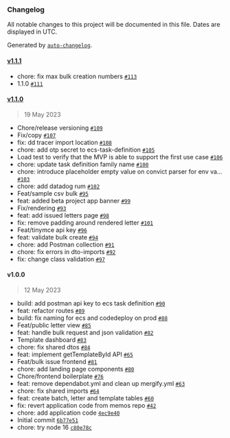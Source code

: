 ### Changelog

All notable changes to this project will be documented in this file. Dates are displayed in UTC.

Generated by [`auto-changelog`](https://github.com/CookPete/auto-changelog).

#### [v1.1.1](https://github.com/opengovsg/letters/compare/v1.1.0...v1.1.1)

- chore: fix max bulk creation numbers [`#113`](https://github.com/opengovsg/letters/pull/113)
- 1.1.0 [`#111`](https://github.com/opengovsg/letters/pull/111)

#### [v1.1.0](https://github.com/opengovsg/letters/compare/v1.0.0...v1.1.0)

> 19 May 2023

- Chore/release versioning [`#109`](https://github.com/opengovsg/letters/pull/109)
- Fix/copy [`#107`](https://github.com/opengovsg/letters/pull/107)
- fix: dd tracer import location [`#108`](https://github.com/opengovsg/letters/pull/108)
- chore: add otp secret to ecs-task-definition [`#105`](https://github.com/opengovsg/letters/pull/105)
- Load test to verify that the MVP is able to support the first use case  [`#106`](https://github.com/opengovsg/letters/pull/106)
- chore: update task definition family name [`#100`](https://github.com/opengovsg/letters/pull/100)
- chore: introduce placeholder empty value on convict parser for env va… [`#103`](https://github.com/opengovsg/letters/pull/103)
- chore: add datadog rum [`#102`](https://github.com/opengovsg/letters/pull/102)
- Feat/sample csv bulk [`#95`](https://github.com/opengovsg/letters/pull/95)
- feat: added beta project app banner [`#99`](https://github.com/opengovsg/letters/pull/99)
- Fix/rendering [`#93`](https://github.com/opengovsg/letters/pull/93)
- feat: add issued letters page [`#98`](https://github.com/opengovsg/letters/pull/98)
- fix: remove padding around rendered letter [`#101`](https://github.com/opengovsg/letters/pull/101)
- Feat/tinymce api key [`#96`](https://github.com/opengovsg/letters/pull/96)
- feat: validate bulk create [`#94`](https://github.com/opengovsg/letters/pull/94)
- chore: add Postman collection [`#91`](https://github.com/opengovsg/letters/pull/91)
- chore: fix errors in dto-imports [`#92`](https://github.com/opengovsg/letters/pull/92)
- fix: change class validation [`#97`](https://github.com/opengovsg/letters/pull/97)

#### v1.0.0

> 12 May 2023

- build: add postman api key to ecs task definition [`#90`](https://github.com/opengovsg/letters/pull/90)
- feat: refactor routes [`#89`](https://github.com/opengovsg/letters/pull/89)
- build: fix naming for ecs and codedeploy on prod [`#88`](https://github.com/opengovsg/letters/pull/88)
- Feat/public letter view [`#85`](https://github.com/opengovsg/letters/pull/85)
- feat: handle bulk request and json validation [`#82`](https://github.com/opengovsg/letters/pull/82)
- Template dashboard [`#83`](https://github.com/opengovsg/letters/pull/83)
- chore: fix shared dtos [`#84`](https://github.com/opengovsg/letters/pull/84)
- feat: implement getTemplateById API [`#65`](https://github.com/opengovsg/letters/pull/65)
- Feat/bulk issue frontend [`#81`](https://github.com/opengovsg/letters/pull/81)
- chore: add landing page components [`#80`](https://github.com/opengovsg/letters/pull/80)
- Chore/frontend boilerplate [`#76`](https://github.com/opengovsg/letters/pull/76)
- feat: remove dependabot.yml and clean up mergify.yml [`#63`](https://github.com/opengovsg/letters/pull/63)
- chore: fix shared imports [`#64`](https://github.com/opengovsg/letters/pull/64)
- feat: create batch, letter and template tables [`#60`](https://github.com/opengovsg/letters/pull/60)
- fix: revert application code from memos repo [`#42`](https://github.com/opengovsg/letters/pull/42)
- chore: add application code [`4ec9e40`](https://github.com/opengovsg/letters/commit/4ec9e40119fb2043c147b29efa9b745f605f5767)
- Initial commit [`6b77e51`](https://github.com/opengovsg/letters/commit/6b77e5169c76d591989564371b6f792f3e37f7a3)
- chore: try node 16 [`c80e78c`](https://github.com/opengovsg/letters/commit/c80e78cca452e7254385aad0a39c875f10e99292)
